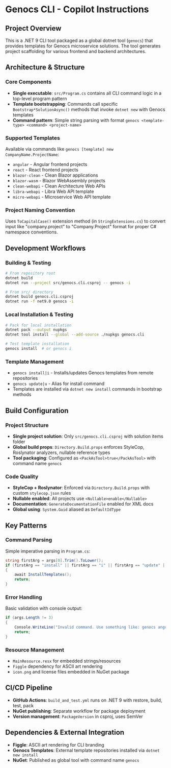 # Genocs CLI - Copilot Instructions

## Project Overview
This is a .NET 9 CLI tool packaged as a global dotnet tool (`genocs`) that provides templates for Genocs microservice solutions. The tool generates project scaffolding for various frontend and backend architectures.

## Architecture & Structure

### Core Components
- **Single executable**: `src/Program.cs` contains all CLI command logic in a top-level program pattern
- **Template bootstrapping**: Commands call specific `Bootstrap*SolutionAsync()` methods that invoke `dotnet new` with Genocs templates
- **Command pattern**: Simple string parsing with format `genocs <template-type> <command> <project-name>`

### Supported Templates
Available via commands like `genocs [template] new CompanyName.ProjectName`:
- `angular` - Angular frontend projects
- `react` - React frontend projects  
- `blazor-clean` - Clean Blazor applications
- `blazor-wasm` - Blazor WebAssembly projects
- `clean-webapi` - Clean Architecture Web APIs
- `libra-webapi` - Libra Web API template
- `micro-webapi` - Microservice Web API template

### Project Naming Convention
Uses `ToCapitalCase()` extension method (in `StringExtensions.cs`) to convert input like "company.project" to "Company.Project" format for proper C# namespace conventions.

## Development Workflows

### Building & Testing
```bash
# From repository root
dotnet build
dotnet run --project src/genocs.cli.csproj -- genocs -i

# From src/ directory  
dotnet build genocs.cli.csproj
dotnet run -f net9.0 genocs -i
```

### Local Installation & Testing
```bash
# Pack for local installation
dotnet pack --output nupkgs
dotnet tool install --global --add-source ./nupkgs genocs.cli

# Test template installation
genocs install  # or genocs i
```

### Template Management
- `genocs install|i` - Installs/updates Genocs templates from remote repositories
- `genocs update|u` - Alias for install command
- Templates are installed via `dotnet new install` commands in bootstrap methods

## Build Configuration

### Project Structure
- **Single project solution**: Only `src/genocs.cli.csproj` with solution items folder
- **Global build props**: `Directory.Build.props` enforces StyleCop, Roslynator analyzers, nullable reference types
- **Tool packaging**: Configured as `<PackAsTool>true</PackAsTool>` with command name `genocs`

### Code Quality
- **StyleCop + Roslynator**: Enforced via `Directory.Build.props` with custom `stylecop.json` rules
- **Nullable enabled**: All projects use `<Nullable>enable</Nullable>`
- **Documentation**: `GenerateDocumentationFile` enabled for XML docs
- **Global using**: `System.Guid` aliased as `DefaultIdType`

## Key Patterns

### Command Parsing
Simple imperative parsing in `Program.cs`:
```csharp
string firstArg = args[0].Trim().ToLower();
if (firstArg == "install" || firstArg == "i" || firstArg == "update" || firstArg == "u")
{
    await InstallTemplates();
    return;
}
```

### Error Handling
Basic validation with console output:
```csharp
if (args.Length != 3)
{
    Console.WriteLine("Invalid command. Use something like: genocs angular new <CompanyName.ProjectName>");
    return;
}
```

### Resource Management
- `MainResource.resx` for embedded strings/resources
- `Figgle` dependency for ASCII art rendering
- `icon.png` and license files embedded in NuGet package

## CI/CD Pipeline
- **GitHub Actions**: `build_and_test.yml` runs on .NET 9 with restore, build, test, pack
- **NuGet publishing**: Separate workflow for package deployment
- **Version management**: `PackageVersion` in csproj, uses SemVer

## Dependencies & External Integration
- **Figgle**: ASCII art rendering for CLI branding
- **Genocs Templates**: External template repositories installed via `dotnet new install` 
- **NuGet**: Published as global tool with command name `genocs`